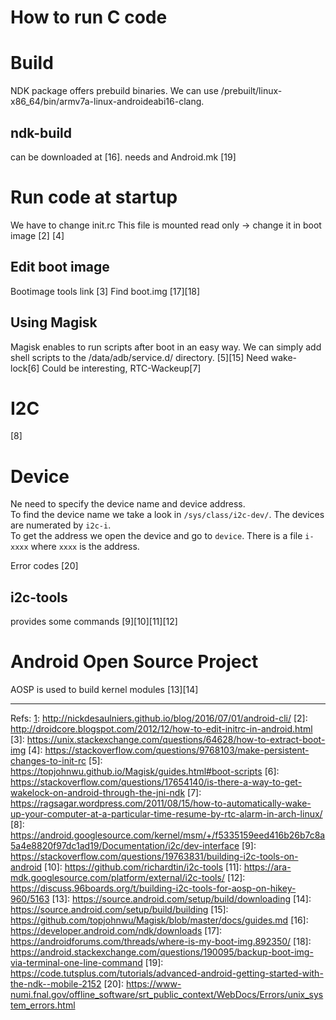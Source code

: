 # How to run C code


# Build
[1]: Doc1
NDK package offers prebuild binaries. We can use /prebuilt/linux-x86_64/bin/armv7a-linux-androideabi16-clang.

## ndk-build
can be downloaded at [16]. needs and Android.mk
[19]


# Run code at startup
We have to change init.rc
This file is mounted read only -> change it in boot image [2]
[4]


## Edit boot image
Bootimage tools link [3]
Find boot.img [17][18]

## Using Magisk
Magisk enables to run scripts after boot in an easy way. We can simply add shell scripts to the /data/adb/service.d/ directory. [5][15]
Need wake-lock[6] 
Could be interesting, RTC-Wackeup[7]


# I2C
[8]

# Device
Ne need to specify the device name and device address.  
To find the device name we take a look in `/sys/class/i2c-dev/`. The devices are numerated by `i2c-i`.  
To get the address we open the device and go to `device`. There is a file `i-xxxx` where `xxxx` is the address.

  




Error codes [20]
## i2c-tools
provides some commands [9][10][11][12]


# Android Open Source Project
AOSP is used to build kernel modules [13][14]

---------------------------------
Refs:
[1]: http://nickdesaulniers.github.io/blog/2016/07/01/android-cli/
[2]: http://droidcore.blogspot.com/2012/12/how-to-edit-initrc-in-android.html
[3]: https://unix.stackexchange.com/questions/64628/how-to-extract-boot-img
[4]: https://stackoverflow.com/questions/9768103/make-persistent-changes-to-init-rc
[5]: https://topjohnwu.github.io/Magisk/guides.html#boot-scripts
[6]: https://stackoverflow.com/questions/17654140/is-there-a-way-to-get-wakelock-on-android-through-the-jni-ndk
[7]: https://ragsagar.wordpress.com/2011/08/15/how-to-automatically-wake-up-your-computer-at-a-particular-time-resume-by-rtc-alarm-in-arch-linux/
[8]: https://android.googlesource.com/kernel/msm/+/f5335159eed416b26b7c8a5a4e8820f97dc1ad19/Documentation/i2c/dev-interface
[9]: https://stackoverflow.com/questions/19763831/building-i2c-tools-on-android
[10]: https://github.com/richardtin/i2c-tools
[11]: https://ara-mdk.googlesource.com/platform/external/i2c-tools/
[12]: https://discuss.96boards.org/t/building-i2c-tools-for-aosp-on-hikey-960/5163
[13]: https://source.android.com/setup/build/downloading
[14]: https://source.android.com/setup/build/building
[15]: https://github.com/topjohnwu/Magisk/blob/master/docs/guides.md
[16]: https://developer.android.com/ndk/downloads
[17]: https://androidforums.com/threads/where-is-my-boot-img.892350/
[18]: https://android.stackexchange.com/questions/190095/backup-boot-img-via-terminal-one-line-command
[19]: https://code.tutsplus.com/tutorials/advanced-android-getting-started-with-the-ndk--mobile-2152
[20]: https://www-numi.fnal.gov/offline_software/srt_public_context/WebDocs/Errors/unix_system_errors.html